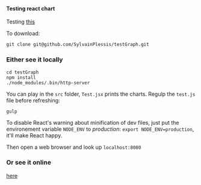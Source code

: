 #### Testing react chart

Testing [this](https://github.com/fundkis/reactchart)

To download:

```git clone git@github.com/SylvainPlessis/testGraph.git```

### Either see it locally
```
cd testGraph
npm install
./node_modules/.bin/http-server
```

You can play in the ```src``` folder, ```Test.jsx``` prints
the charts. Regulp the ```test.js``` file before refreshing:
```
gulp
```

To disable React's warning about minification of dev files, just
put the environement variable ```NODE_ENV``` to _production_:
```export NODE_ENV=production```, it'll make React happy.

Then open a web browser and look up ```localhost:8080```

### Or see it online

[here](SylvainPlessis.github.io/testGraph)
